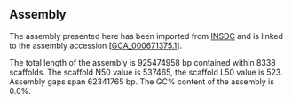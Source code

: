 **Assembly**
--------

The assembly presented here has been imported from [INSDC](http://www.insdc.org) and is linked to the assembly accession [[GCA\_000671375.1](http://www.ebi.ac.uk/ena/data/view/GCA_000671375.1)].

The total length of the assembly is 925474958 bp contained within 8338 scaffolds.
The scaffold N50 value is 537465, the scaffold L50 value is 523.
Assembly gaps span 62341765 bp. The GC% content of the assembly is 0.0%.
